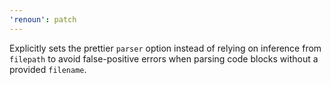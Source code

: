 ```yaml
---
'renoun': patch
---
```


Explicitly sets the prettier `parser` option instead of relying on inference from `filepath` to avoid false-positive errors when parsing code blocks without a provided `filename`.
